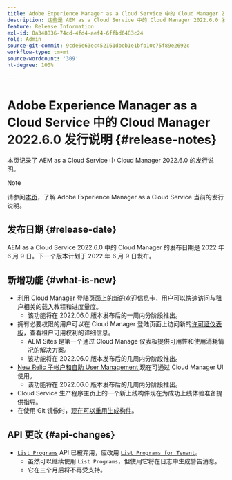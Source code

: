 ```yaml
---
title: Adobe Experience Manager as a Cloud Service 中的 Cloud Manager 2022.6.0 发行说明
description: 这些是 AEM as a Cloud Service 中的 Cloud Manager 2022.6.0 发行说明。
feature: Release Information
exl-id: 0a348836-74cd-4fd4-aef4-6ffbd6483c24
role: Admin
source-git-commit: 9cde6e63ec452161dbeb1e1bfb10c75f89e2692c
workflow-type: tm+mt
source-wordcount: '309'
ht-degree: 100%

---
```


# Adobe Experience Manager as a Cloud Service 中的 Cloud Manager 2022.6.0 发行说明 {#release-notes}

本页记录了 AEM as a Cloud Service 中 Cloud Manager 2022.6.0 的发行说明。

>[!NOTE]
>
>请参阅[本页](/help/release-notes/release-notes-cloud/release-notes-current.md)，了解 Adobe Experience Manager as a Cloud Service 当前的发行说明。

## 发布日期 {#release-date}

AEM as a Cloud Service 2022.6.0 中的 Cloud Manager 的发布日期是 2022 年 6 月 9 日。下一个版本计划于 2022 年 6 月 9 日发布。

## 新增功能 {#what-is-new}

* 利用 Cloud Manager 登陆页面上的新的欢迎信息卡，用户可以快速访问与租户相关的载入教程和进度量度。
   * 该功能将在 2022.06.0 版本发布后的一周内分阶段推出。
* 拥有必要权限的用户可以在 Cloud Manager 登陆页面上访问新的[许可证仪表板](/help/implementing/cloud-manager/license-dashboard.md)，查看租户可用权利的详细信息。
   * AEM Sites 是第一个通过 Cloud Manage 仪表板提供可用性和使用消耗情况的解决方案。
   * 该功能将在 2022.06.0 版本发布后的几周内分阶段推出。
* [New Relic 子帐户和自助 User Management ](/help/implementing/cloud-manager/user-access-new-relic.md)现在可通过 Cloud Manager UI 使用。
   * 该功能将在 2022.06.0 版本发布后的几周内分阶段推出。
* Cloud Service 生产程序主页上的一个新上线构件现在为成功上线体验准备提供指导。
* 在使用 Git 镜像时，[现在可以重用生成构件](/help/implementing/cloud-manager/getting-access-to-aem-in-cloud/setting-up-project.md#build-artifact-reuse)。

## API 更改 {#api-changes}

* [`List Programs`](https://developer.adobe.com/experience-cloud/cloud-manager/reference/api/#operation/getPrograms) API 已被弃用，应改用 [`List Programs for Tenant`](https://developer.adobe.com/experience-cloud/cloud-manager/reference/api/#operation/getProgramsForTenant)。
   * 虽然可以继续使用 `List Programs`，但使用它将在日志中生成警告消息。
   * 它在三个月后将不再受支持。
